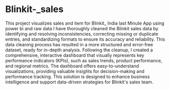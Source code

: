 # Blinkit-_sales
This project visualizes sales and item for Blinkit_ India last Minute App using power bi and raw data
I have thoroughly cleaned the Blinkit sales data by identifying and resolving inconsistencies, correcting missing or duplicate entries, and standardizing formats to ensure its accuracy and reliability. This data cleaning process has resulted in a more structured and error-free dataset, ready for in-depth analysis. Following the cleanup, I created a comprehensive, interactive dashboard that visually represents key performance indicators (KPIs), such as sales trends, product performance, and regional metrics. The dashboard offers easy-to-understand visualizations, providing valuable insights for decision-making and performance tracking. This solution is designed to enhance business intelligence and support data-driven strategies for Blinkit's sales team.
